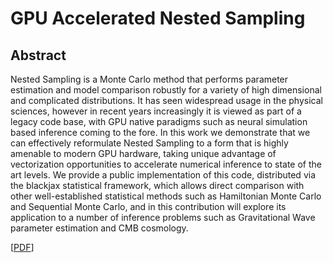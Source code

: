 # GPU Accelerated Nested Sampling

## Abstract

Nested Sampling is a Monte Carlo method that performs parameter estimation and model comparison robustly for a variety of high dimensional and complicated distributions. It has seen widespread usage in the physical sciences, however in recent years increasingly it is viewed as part of a legacy code base, with GPU native paradigms such as neural simulation based inference coming to the fore. In this work we demonstrate that we can effectively reformulate Nested Sampling to a form that is highly amenable to modern GPU hardware, taking unique advantage of vectorization opportunities to accelerate numerical inference to state of the art levels. We provide a public implementation of this code, distributed via the blackjax statistical framework, which allows direct comparison with other well-established statistical methods such as Hamiltonian Monte Carlo and Sequential Monte Carlo, and in this contribution will explore its application to a number of inference problems such as Gravitational Wave parameter estimation and CMB cosmology.

 
[[PDF](https://github.com/williamjameshandley/talks/raw/ini_2025/will_handley_ini_2025.pdf)] 
